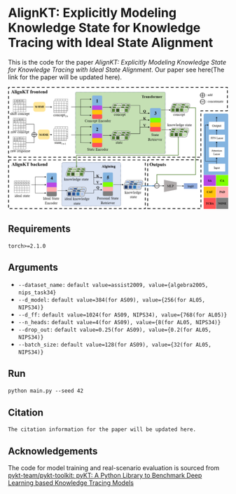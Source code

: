 # AlignKT: Explicitly Modeling Knowledge State for Knowledge Tracing with Ideal State Alignment

This is the code for the paper *AlignKT: Explicitly Modeling Knowledge State for Knowledge Tracing with Ideal State Alignment*. Our paper see here(The link for the paper will be updated here).

![model_framework](model_framework.png)

## Requirements

```
torch>=2.1.0
```

## Arguments

- `--dataset_name:` `default value=assist2009, value={algebra2005, nips_task34}`
- `--d_model:` `default value=384(for AS09), value={256(for AL05, NIPS34)}`
- `--d_ff:` `default value=1024(for AS09, NIPS34), value={768(for AL05)}`
- `--n_heads:` `default value=4(for AS09), value={8(for AL05, NIPS34)}`
- `--drop_out:` `default value=0.25(for AS09), value={0.2(for AL05, NIPS34)}`
- `--batch_size:`  `default value=128(for AS09), value={32(for AL05, NIPS34)}`

## Run

`python main.py --seed 42`

## Citation

```
The citation information for the paper will be updated here.
```

## Acknowledgements

The code for model training and real-scenario evaluation is sourced from [pykt-team/pykt-toolkit: pyKT: A Python Library to Benchmark Deep Learning based Knowledge Tracing Models](https://github.com/pykt-team/pykt-toolkit)
